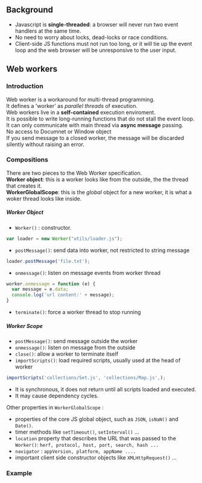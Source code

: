 ## Background
- Javascript is **single-threaded**: a browser will never run two event handlers at the same time.
- No need to worry about locks, dead-locks or race conditions. 
- Client-side JS functions must not run too long, or it will tie up the event loop and the web browser will be unresponsive to the user input.

## Web workers

### Introduction
Web worker is a workaround for multi-thread programming. </br>
It defines a 'worker' as _parallel threads_ of execution. </br>
Web workers live in a **self-contained** execution enviroment. </br>
It is possible to write long-running functions that do not stall the event loop. </br>
It can only communicate with main thread via __async message__ passing. </br>
No access to Documnet or Window object </br>
If you send message to a closed worker, the message will be discarded silently without raising an error.

### Compositions
There are two pieces to the Web Worker specification. </br>
**Worker object**: this is a worker looks like from the outside, the the thread that creates it. </br>
**WorkerGlobalScope**: this is the _global_ object for a new worker, it is what a woker thread looks like inside.

##### Worker Object
- `Worker()` :  constructor. 
```javascript
var loader = new Worker("utils/loader.js");
```
- `postMessage()`: send data into worker, not restricted to string message
```javascript
loader.postMessage('file.txt');
```
- `onmessage()`: listen on message events from worker thread
```javascript
worker.onmessage = function (e) {
  var message = e.data;
  console.log('url content:' + message);
}
```
- `terminate()`: force a worker thread to stop running

##### Worker Scope
- `postMessage()`: send message outside the worker
- `onmessage()`: listen on message from the outside
- `close()`: allow a worker to terminate itself
- `importScripts()`: load required scripts, usually used at the head of worker
```javascript
importScripts('collections/Set.js', 'collections/Map.js',);
```
  - It is synchronous, it does not return until all scripts loaded and executed.
  - It may cause dependency cycles.

Other properties in `WorkerGlobalScope` :
- properties of the core JS global object, such as `JSON`, `isNaN()` and `Date()`.
- timer methods like `setTimeout()`, `setInterval()` ...
- `location` property that describes the URL that was passed to the `Worker()`: `herf, protocol, host, port, search, hash ... `
- `navigator` : `appVersion, platform, appName ....`
- important client side constructor objects like `XMLHttpRequest()`  ... 

### Example

